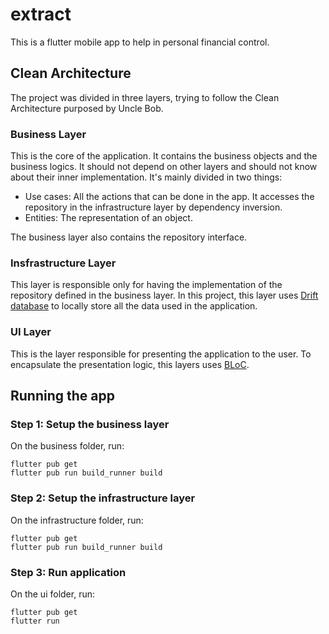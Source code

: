 # extract
This is a flutter mobile app to help in personal financial control.

## Clean Architecture
The project was divided in three layers, trying to follow the Clean Architecture purposed by Uncle Bob.

### Business Layer
This is the core of the application. It contains the business objects and the business logics. It should not depend on other layers and should not know about their inner implementation.
It's mainly divided in two things:
- Use cases: All the actions that can be done in the app. It accesses the repository in the infrastructure layer by dependency inversion.
- Entities: The representation of an object.

The business layer also contains the repository interface.

### Insfrastructure Layer
This layer is responsible only for having the implementation of the repository defined in the business layer. In this project, this layer uses [Drift database](https://drift.simonbinder.eu/) to locally store all the data used in the application.

### UI Layer
This is the layer responsible for presenting the application to the user. To encapsulate the presentation logic, this layers uses [BLoC](https://bloclibrary.dev/#/). 

## Running the app
### Step 1: Setup the business layer
On the business folder, run:
```
flutter pub get
flutter pub run build_runner build
```

### Step 2: Setup the infrastructure layer
On the infrastructure folder, run:
```
flutter pub get
flutter pub run build_runner build
```

### Step 3: Run application
On the ui folder, run:
```
flutter pub get
flutter run
```

